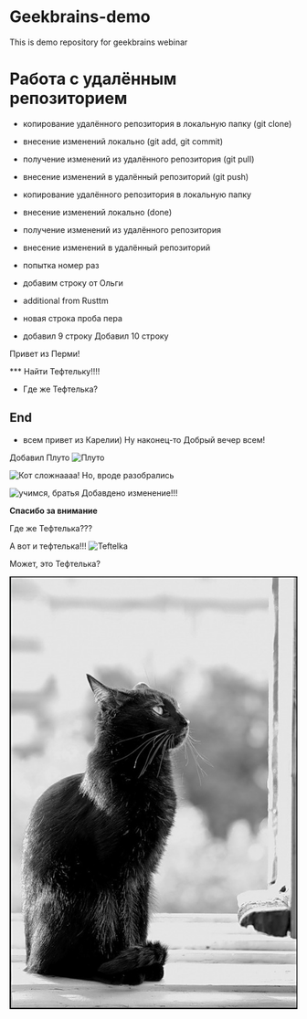 # Geekbrains-demo
This is demo repository for geekbrains webinar

# Работа с удалённым репозиторием
- копирование удалённого репозитория в локальную папку (git clone)
- внесение изменений локально (git add, git commit)
- получение изменений из удалённого репозитория (git pull)
- внесение изменений в удалённый репозиторий (git push)

- копирование удалённого репозитория в локальную папку
- внесение изменений локально (done)
- получение изменений из удалённого репозитория
- внесение изменений в удалённый репозиторий

- попытка номер раз




- добавим строку от Ольги
- additional from Rusttm
- новая строка
 проба пера 
 - добавил 9 строку 
Добавил 10 строку



Привет из Перми!






*** Найти Тефтельку!!!!
* Где же Тефтелька?

## End




- всем привет из Карелии)
Ну наконец-то
Добрый вечер всем!


Добавил Плуто ![Плуто](Pluto.jpg)




![Кот](https://funik.ru/wp-content/uploads/2018/10/17478da42271207e1d86.jpg)
сложнаааа! Но, вроде разобрались





![учимся, братья ](https://7info.ru/wp-content/uploads/2022/07/programmirovanie-kursy-obuchenie.jpg)
Добавдено изменение!!!

**Спасибо за внимание**

Где же Тефтелька???

А вот и тефтелька!!! ![Teftelka](68827623.jpg)

Может, это Тефтелька?

![Possible Teftelka](possible_Teftelka.jpg)


